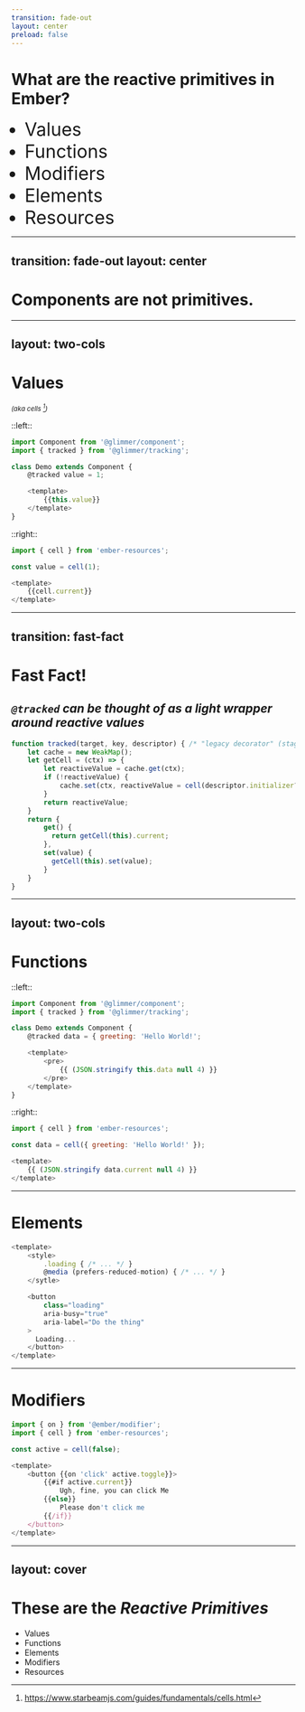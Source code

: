 ```yaml
---
transition: fade-out
layout: center
preload: false
---
```


<style>
    .display-list li {
        font-size: 2rem;
    }
</style>

<h1 
   v-motion
  :initial="{ y: 150 }"
  :enter="{ 
    y: 0,
    transition: {
      delay: 1500,
    },
  }"
>What are the reactive primitives in Ember?</h1>

<ul class="display-list">
    <li v-click>Values</li>
    <li v-click>Functions</li>
    <li v-click>Modifiers</li>
    <li v-click>Elements</li>
    <li v-click>Resources</li>
</ul>

<!--
What are the reactive primitives?

(wait ~1s)

(Click through each one)

- Values (or cells)
- Functions
- Modifiers
- Elements
... and
- Resources

Ok, so what do I mean by these being primitives?

-->

---
transition: fade-out
layout: center
---

# Components are not primitives.

<!--

Components are not primitives.

They wrappers of the primitives.
Components wrap one or more
values, functions, modifiers, elements, and resources
and components cannot alone, without these primitives.

However each of the primitives can be used and defined in isolation.
-->

---
layout: two-cols
---

# Values

<small class="related-note">_(aka cells [^starbeam])_</small>

::left::

<div>

```js {all|5,8}
import Component from '@glimmer/component';
import { tracked } from '@glimmer/tracking';

class Demo extends Component {
	@tracked value = 1;

	<template>
		{{this.value}}
	</template>
}
```

</div>

::right::

<div v-click="2">

```js {all|all|3,6}
import { cell } from 'ember-resources';

const value = cell(1);

<template>
	{{cell.current}}
</template>
```

</div>

[^starbeam]: https://www.starbeamjs.com/guides/fundamentals/cells.html

<!-- 
Values are identifiable (!!click) via `@tracked` property,

!!click

values can also be used in class-less components. 
(!!click)

((( REVIEW DAY OF -- how much have folks heard about starbeam? )))

Here, a cell is a reactive value, like in starbeam.

-->

---
transition: fast-fact
---

<div class="fast-fact">

# <fa-angle-double-right /> Fast Fact! <fa-angle-double-right />

</div>

## _`@tracked` can be thought of as a light wrapper around reactive values_

```js {all|11-16}
function tracked(target, key, descriptor) { /* "legacy decorator" (stage 1) */
	let cache = new WeakMap();
	let getCell = (ctx) => {
		let reactiveValue = cache.get(ctx);
		if (!reactiveValue) {
			cache.set(ctx, reactiveValue = cell(descriptor.initializer?.()));
		}
		return reactiveValue;
	}
	return {
		get() {
		  return getCell(this).current;
		},
		set(value) {
		  getCell(this).set(value);
		}
	}
}
```

<!--

The `@tracked` decorator could be thought of as a small wrapper
around reactive values.

!! click

The decorator only needs to provide native getter/setter functionality
around the "reactive API".

--

This is not the real implementation,
but I think it could be -- or very close to this, conceptually.

-->

---
layout: two-cols
---

# Functions

::left::

```js {all|9}
import Component from '@glimmer/component';
import { tracked } from '@glimmer/tracking';

class Demo extends Component {
	@tracked data = { greeting: 'Hello World!';

	<template>
		<pre>
			{{ (JSON.stringify this.data null 4) }}
		</pre>
	</template>
}
```

::right::

```js {all|6}
import { cell } from 'ember-resources';

const data = cell({ greeting: 'Hello World!' });

<template>
	{{ (JSON.stringify data.current null 4) }}
</template>
```

<!--

In both of these examples, 

[[ click twice (to highlight the function lines) ]]

JSON.stringify is a function that many of us are familiar with.
Since Ember 4.5 (released a little more than 12 months ago) plain functions are natively supported.
A lot more options open up to uss and we are less constrained to the framework.

-->

---

# Elements

```js
<template>
	<style>
		.loading { /* ... */ }
		@media (prefers-reduced-motion) { /* ... */ }
	</sytle>

	<button 
		class="loading" 
		aria-busy="true" 
		aria-label="Do the thing"
	>
	  Loading...
	</button>
</template>
```

<!-- 
I consider elements a primitive, because Ember supports *all* HTML 

!! click 

...its elements...
...and its properties

Which I think is important because it means we can refer to The MDN Docs.
-->

---

# Modifiers

```js
import { on } from '@ember/modifier';
import { cell } from 'ember-resources';

const active = cell(false);

<template>
	<button {{on 'click' active.toggle}}>
		{{#if active.current}}
			Ugh, fine, you can click Me
		{{else}}
			Please don't click me 
		{{/if}}
	</button>
</template>
```

<!--
  Modifiers are not only a primitive in ember, I think they are a key 
  *missing* primitive in other frameworks.
-->

---
layout: cover
---

# These are the _Reactive Primitives_

<ul class="big-list">
  <li>Values</li>
	<li>Functions</li>
	<li>Elements</li>
	<li>Modifiers</li>
	<li v-click>Resources</li>
</ul>



<!-- 
In Summary, these are the primitives.

!!click 

and then Resources are what we'll cover going forward!
Let's get in to it.
-->